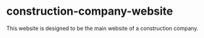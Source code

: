 # construction-company-website
This website is designed to be the main website of a construction company.
